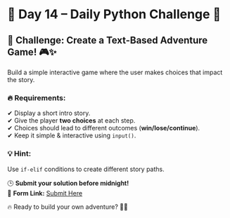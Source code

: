 # 📢 Day 14 – Daily Python Challenge 🐍  

## 🚀 Challenge: Create a Text-Based Adventure Game! 🎮✨  
Build a simple interactive game where the user makes choices that impact the story.  

### 🔥 Requirements:  
✔ Display a short intro story.  
✔ Give the player **two choices** at each step.  
✔ Choices should lead to different outcomes (**win/lose/continue**).  
✔ Keep it simple & interactive using `input()`.  

### 💡 Hint:  
Use `if-elif` conditions to create different story paths.  

🕒 **Submit your solution before midnight!**  
📌 **Form Link:** [Submit Here](https://forms.gle/oYwxgye44tCxCaGv7)  

🔥 Ready to build your own adventure? 🚀💪  
